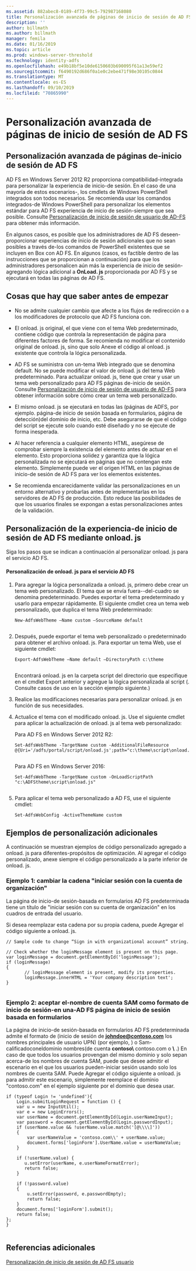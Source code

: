 ```yaml
---
ms.assetid: 882abec8-0189-4f73-99c5-792987168080
title: Personalización avanzada de páginas de inicio de sesión de AD FS
description: ''
author: billmath
ms.author: billmath
manager: femila
ms.date: 01/16/2019
ms.topic: article
ms.prod: windows-server-threshold
ms.technology: identity-adfs
ms.openlocfilehash: e49b18bf5e10de6150603b690095f61a13e59ef2
ms.sourcegitcommit: f6490192d686f0a1e0c2ebe471f98e30105c0844
ms.translationtype: MT
ms.contentlocale: es-ES
ms.lasthandoff: 09/10/2019
ms.locfileid: "70865990"
---
```

# <a name="advanced-customization-of-ad-fs-sign-in-pages"></a>Personalización avanzada de páginas de inicio de sesión de AD FS

  
## <a name="advanced-customization-of-ad-fs-sign-in-pages"></a>Personalización avanzada de páginas de\-inicio de sesión de AD FS  
AD FS en Windows Server 2012 R2 proporciona compatibilidad\-integrada para personalizar la experiencia de inicio\-de sesión. En el caso de una mayoría de estos escenarios\-, los cmdlets de Windows PowerShell integrados son todos necesarios.  Se recomienda usar los comandos integrados\-de Windows PowerShell para personalizar los elementos estándar para AD FS experiencia de inicio de sesión\-siempre que sea posible.  Consulte [Personalización de inicio de sesión de usuario de AD-FS](AD-FS-user-sign-in-customization.md) para obtener más información.  
  
En algunos casos, es posible que los administradores de AD FS deseen\-proporcionar experiencias de inicio de sesión adicionales que no sean posibles a través de\-los comandos de PowerShell existentes que se incluyen en Box con AD FS. En algunos \(casos, es factible dentro de las instrucciones que se proporcionan a continuación\) para que los administradores personalicen aún más la experiencia de inicio de sesión\-agregando lógica adicional a **OnLoad. js** proporcionada por AD FS y se ejecutará en todas las páginas de AD FS.  
  
## <a name="things-to-know-before-you-start"></a>Cosas que hay que saber antes de empezar  
  
-   No se admite cualquier cambio que afecte a los flujos de redirección o a los modificadores de protocolo que AD FS funciona con.
  
-   El onload. js original, el que viene con el tema Web predeterminado, contiene código que controla la representación de página para diferentes factores de forma. Se recomienda no modificar el contenido original de onload. js, sino que solo Anexe el código al onload. js existente que controla la lógica personalizada.  
  
-   AD FS se suministra con un\-tema Web integrado que se denomina default. No se puede modificar el valor de onload. js del tema Web predeterminado. Para actualizar onload. js, tiene que crear y usar un tema web personalizado para AD FS páginas de\-inicio de sesión.  Consulte [Personalización de inicio de sesión de usuario de AD-FS](AD-FS-user-sign-in-customization.md) para obtener información sobre cómo crear un tema web personalizado.  
  
-   El mismo onload. js se ejecutará en todas las \(páginas de ADFS, por ejemplo. página\-de inicio de sesión basada en formularios, página de detección\)del dominio de inicio, etc. Debe asegurarse de que el código del script se ejecute solo cuando esté diseñado y no se ejecute de forma inesperada.  
  
-   Al hacer referencia a cualquier elemento HTML, asegúrese de comprobar siempre la existencia del elemento antes de actuar en el elemento. Esto proporciona solidez y garantiza que la lógica personalizada no se ejecutará en páginas que no contengan este elemento. Simplemente puede ver el origen HTML en las páginas de inicio\-de sesión de AD FS para ver los elementos existentes.  
  
-   Se recomienda encarecidamente validar las personalizaciones en un entorno alternativo y probarlas antes de implementarlas en los servidores de AD FS de producción. Esto reduce las posibilidades de que los usuarios finales se expongan a estas personalizaciones antes de la validación.  
  
## <a name="customizing-the-ad-fs-sign-in-experience-by-using-onloadjs"></a>Personalización de la experiencia\-de inicio de sesión de AD FS mediante onload. js  
Siga los pasos que se indican a continuación al personalizar onload. js para el servicio AD FS.  
  
#### <a name="customizing-onloadjs-for-the-ad-fs-service"></a>Personalización de onload. js para el servicio AD FS  
  
1.  Para agregar la lógica personalizada a onload. js, primero debe crear un tema web personalizado. El tema que se envía fuera\-\-del\-cuadro se denomina predeterminado. Puedes exportar el tema predeterminado y usarlo para empezar rápidamente. El siguiente cmdlet crea un tema web personalizado, que duplica el tema Web predeterminado:  
  
    ```  
    New-AdfsWebTheme –Name custom –SourceName default  
  
    ```  
  
2.  Después, puede exportar el tema web personalizado o predeterminado para obtener el archivo onload. js. Para exportar un tema Web, use el siguiente cmdlet:  
  
    ```  
    Export-AdfsWebTheme –Name default –DirectoryPath c:\theme  
  
    ```  
  
    Encontrará onload. js en la carpeta script del directorio que especifique en el cmdlet Export anterior y agregue la lógica personalizada al script \(. Consulte casos de uso en la sección ejemplo siguiente.\)  
  
3.  Realice las modificaciones necesarias para personalizar onload. js en función de sus necesidades.  
  
4.  Actualice el tema con el modificado onload. js. Use el siguiente cmdlet para aplicar la actualización de onload. js al tema web personalizado:  

     Para AD FS en Windows Server 2012 R2:  

    ```  
    Set-AdfsWebTheme -TargetName custom -AdditionalFileResource @{Uri='/adfs/portal/script/onload.js';path="c:\theme\script\onload.js"}  
  
    ```  
    Para AD FS en Windows Server 2016:

     ```  
    Set-AdfsWebTheme -TargetName custom -OnLoadScriptPath "c:\ADFStheme\script\onload.js"   
  
    ```  
  
5.  Para aplicar el tema web personalizado a AD FS, use el siguiente cmdlet:  
  
    ```  
    Set-AdfsWebConfig -ActiveThemeName custom  
    ```  
  
## <a name="additional-customization-examples"></a>Ejemplos de personalización adicionales  
A continuación se muestran ejemplos de código personalizado agregado a onload. js para diferentes\-propósitos de optimización. Al agregar el código personalizado, anexe siempre el código personalizado a la parte inferior de onload. js.  
  
### <a name="example-1-change-sign-in-with-organizational-account-string"></a>Ejemplo 1: cambiar la cadena "iniciar sesión con la cuenta de organización"  
La página de inicio\-de sesión\-basada en formularios AD FS predeterminada tiene un título de "iniciar sesión con su cuenta de organización" en los cuadros de entrada del usuario.  
  
Si desea reemplazar esta cadena por su propia cadena, puede Agregar el código siguiente a onload. js.  
  
```  
// Sample code to change “Sign in with organizational account” string.  
  
// Check whether the loginMessage element is present on this page.  
var loginMessage = document.getElementById('loginMessage');  
if (loginMessage)  
{  
       // loginMessage element is present, modify its properties.  
       loginMessage.innerHTML = 'Your company description text';  
}  
  
```  
  
### <a name="example-2-accept-sam-account-name-as-a-login-format-on-an-ad-fs-form-based-sign-in-page"></a>Ejemplo 2: aceptar el\-nombre de cuenta SAM como formato de inicio de sesión\-en una\-AD FS página de inicio de sesión basada en formularios  
La página de inicio\-de sesión\-basada en formularios AD FS predeterminada admite el formato de \(inicio de sesión de <strong>johndoe@contoso.com</strong> los nombres principales de usuario UPN\) \(por ejemplo, \) o Sam\-calificadoconeldominio nombres\(de cuenta **contoso\\** contoso.com o **\\** .\) En caso de que todos los usuarios provengan del mismo dominio y solo sepan acerca\-de los nombres de cuenta SAM, puede que desee admitir el escenario en el que los usuarios pueden\-iniciar sesión usando solo los nombres de cuenta SAM. Puede Agregar el código siguiente a onload. js para admitir este escenario, simplemente reemplace el dominio "contoso.com" en el ejemplo siguiente por el dominio que desea usar.  
  
```  
if (typeof Login != 'undefined'){  
    Login.submitLoginRequest = function () {   
    var u = new InputUtil();  
    var e = new LoginErrors();  
    var userName = document.getElementById(Login.userNameInput);  
    var password = document.getElementById(Login.passwordInput);  
    if (userName.value && !userName.value.match('[@\\\\]'))   
    {  
        var userNameValue = 'contoso.com\\' + userName.value;  
        document.forms['loginForm'].UserName.value = userNameValue;  
    }  
  
    if (!userName.value) {  
       u.setError(userName, e.userNameFormatError);  
       return false;  
    }  
  
    if (!password.value)   
    {  
        u.setError(password, e.passwordEmpty);  
        return false;  
    }  
    document.forms['loginForm'].submit();  
    return false;  
};  
}  
  
```  
  
## <a name="additional-references"></a>Referencias adicionales 
[Personalización de inicio de sesión de AD FS usuario](AD-FS-user-sign-in-customization.md)  
  

